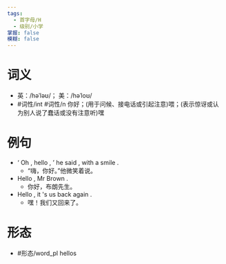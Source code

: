 ```yaml
---
tags:
  - 首字母/H
  - 级别/小学
掌握: false
模糊: false
---
```

# 词义
- 英：/həˈləʊ/； 美：/həˈloʊ/
- #词性/int #词性/n  你好；(用于问候、接电话或引起注意)喂；(表示惊讶或认为别人说了蠢话或没有注意听)嘿
# 例句
- ‘ Oh , hello , ’ he said , with a smile .
	- “嗨，你好。”他微笑着说。
- Hello , Mr Brown .
	- 你好，布朗先生。
- Hello , it 's us back again .
	- 嘿！我们又回来了。
# 形态
- #形态/word_pl hellos
